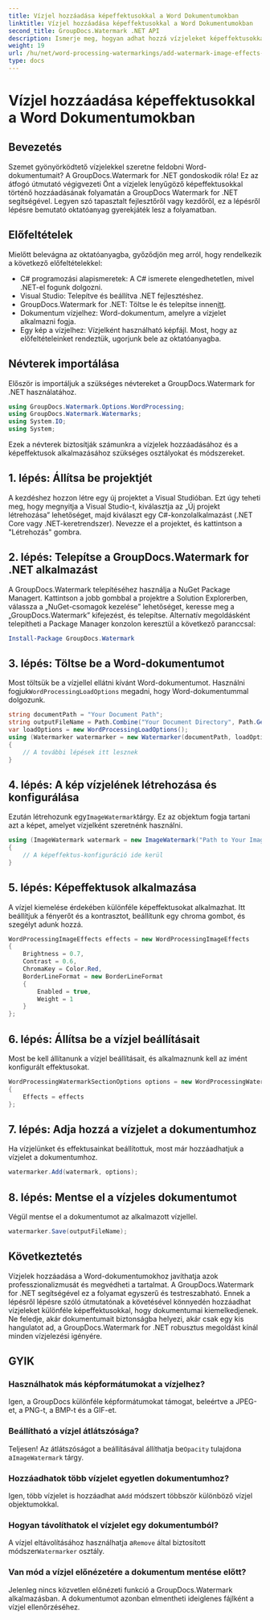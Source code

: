 ```yaml
---
title: Vízjel hozzáadása képeffektusokkal a Word Dokumentumokban
linktitle: Vízjel hozzáadása képeffektusokkal a Word Dokumentumokban
second_title: GroupDocs.Watermark .NET API
description: Ismerje meg, hogyan adhat hozzá vízjeleket képeffektusokkal Word-dokumentumaihoz a GroupDocs.Watermark for .NET segítségével. Kövesse lépésről lépésre útmutatónkat a lenyűgöző eredményekért.
weight: 19
url: /hu/net/word-processing-watermarkings/add-watermark-image-effects-word-docs/
type: docs
---
```

# Vízjel hozzáadása képeffektusokkal a Word Dokumentumokban

## Bevezetés
Szemet gyönyörködtető vízjelekkel szeretne feldobni Word-dokumentumait? A GroupDocs.Watermark for .NET gondoskodik róla! Ez az átfogó útmutató végigvezeti Önt a vízjelek lenyűgöző képeffektusokkal történő hozzáadásának folyamatán a GroupDocs Watermark for .NET segítségével. Legyen szó tapasztalt fejlesztőről vagy kezdőről, ez a lépésről lépésre bemutató oktatóanyag gyerekjáték lesz a folyamatban.
## Előfeltételek
Mielőtt belevágna az oktatóanyagba, győződjön meg arról, hogy rendelkezik a következő előfeltételekkel:
- C# programozási alapismeretek: A C# ismerete elengedhetetlen, mivel .NET-el fogunk dolgozni.
- Visual Studio: Telepítve és beállítva .NET fejlesztéshez.
-  GroupDocs.Watermark for .NET: Töltse le és telepítse innen[itt](https://releases.groupdocs.com/Watermark/net/).
- Dokumentum vízjelhez: Word-dokumentum, amelyre a vízjelet alkalmazni fogja.
- Egy kép a vízjelhez: Vízjelként használható képfájl.
Most, hogy az előfeltételeinket rendeztük, ugorjunk bele az oktatóanyagba.
## Névterek importálása
Először is importáljuk a szükséges névtereket a GroupDocs.Watermark for .NET használatához.
```csharp
using GroupDocs.Watermark.Options.WordProcessing;
using GroupDocs.Watermark.Watermarks;
using System.IO;
using System;
```
Ezek a névterek biztosítják számunkra a vízjelek hozzáadásához és a képeffektusok alkalmazásához szükséges osztályokat és módszereket.
## 1. lépés: Állítsa be projektjét
A kezdéshez hozzon létre egy új projektet a Visual Studióban. Ezt úgy teheti meg, hogy megnyitja a Visual Studio-t, kiválasztja az „Új projekt létrehozása” lehetőséget, majd kiválaszt egy C#-konzolalkalmazást (.NET Core vagy .NET-keretrendszer). Nevezze el a projektet, és kattintson a "Létrehozás" gombra.
## 2. lépés: Telepítse a GroupDocs.Watermark for .NET alkalmazást
A GroupDocs.Watermark telepítéséhez használja a NuGet Package Managert. Kattintson a jobb gombbal a projektre a Solution Explorerben, válassza a „NuGet-csomagok kezelése” lehetőséget, keresse meg a „GroupDocs.Watermark” kifejezést, és telepítse.
Alternatív megoldásként telepítheti a Package Manager konzolon keresztül a következő paranccsal:
```powershell
Install-Package GroupDocs.Watermark
```
## 3. lépés: Töltse be a Word-dokumentumot
 Most töltsük be a vízjellel ellátni kívánt Word-dokumentumot. Használni fogjuk`WordProcessingLoadOptions` megadni, hogy Word-dokumentummal dolgozunk.
```csharp
string documentPath = "Your Document Path";
string outputFileName = Path.Combine("Your Document Directory", Path.GetFileName(documentPath));
var loadOptions = new WordProcessingLoadOptions();
using (Watermarker watermarker = new Watermarker(documentPath, loadOptions))
{
    // A további lépések itt lesznek
}
```
## 4. lépés: A kép vízjelének létrehozása és konfigurálása
 Ezután létrehozunk egy`ImageWatermark`tárgy. Ez az objektum fogja tartani azt a képet, amelyet vízjelként szeretnénk használni.
```csharp
using (ImageWatermark watermark = new ImageWatermark("Path to Your Image"))
{
    // A képeffektus-konfiguráció ide kerül
}
```
## 5. lépés: Képeffektusok alkalmazása
A vízjel kiemelése érdekében különféle képeffektusokat alkalmazhat. Itt beállítjuk a fényerőt és a kontrasztot, beállítunk egy chroma gombot, és szegélyt adunk hozzá.
```csharp
WordProcessingImageEffects effects = new WordProcessingImageEffects
{
    Brightness = 0.7,
    Contrast = 0.6,
    ChromaKey = Color.Red,
    BorderLineFormat = new BorderLineFormat
    {
        Enabled = true,
        Weight = 1
    }
};
```
## 6. lépés: Állítsa be a vízjel beállításait
Most be kell állítanunk a vízjel beállításait, és alkalmaznunk kell az imént konfigurált effektusokat.
```csharp
WordProcessingWatermarkSectionOptions options = new WordProcessingWatermarkSectionOptions
{
    Effects = effects
};
```
## 7. lépés: Adja hozzá a vízjelet a dokumentumhoz
Ha vízjelünket és effektusainkat beállítottuk, most már hozzáadhatjuk a vízjelet a dokumentumhoz.
```csharp
watermarker.Add(watermark, options);
```
## 8. lépés: Mentse el a vízjeles dokumentumot
Végül mentse el a dokumentumot az alkalmazott vízjellel. 
```csharp
watermarker.Save(outputFileName);
```
## Következtetés
Vízjelek hozzáadása a Word-dokumentumokhoz javíthatja azok professzionalizmusát és megvédheti a tartalmat. A GroupDocs.Watermark for .NET segítségével ez a folyamat egyszerű és testreszabható. Ennek a lépésről lépésre szóló útmutatónak a követésével könnyedén hozzáadhat vízjeleket különféle képeffektusokkal, hogy dokumentumai kiemelkedjenek. 
Ne feledje, akár dokumentumait biztonságba helyezi, akár csak egy kis hangulatot ad, a GroupDocs.Watermark for .NET robusztus megoldást kínál minden vízjelezési igényére. 
## GYIK
### Használhatok más képformátumokat a vízjelhez?
Igen, a GroupDocs különféle képformátumokat támogat, beleértve a JPEG-et, a PNG-t, a BMP-t és a GIF-et.
### Beállítható a vízjel átlátszósága?
 Teljesen! Az átlátszóságot a beállításával állíthatja be`Opacity` tulajdona a`ImageWatermark` tárgy.
### Hozzáadhatok több vízjelet egyetlen dokumentumhoz?
 Igen, több vízjelet is hozzáadhat a`Add` módszert többször különböző vízjel objektumokkal.
### Hogyan távolíthatok el vízjelet egy dokumentumból?
 A vízjel eltávolításához használhatja a`Remove` által biztosított módszer`Watermarker` osztály.
### Van mód a vízjel előnézetére a dokumentum mentése előtt?
Jelenleg nincs közvetlen előnézeti funkció a GroupDocs.Watermark alkalmazásban. A dokumentumot azonban elmentheti ideiglenes fájlként a vízjel ellenőrzéséhez.